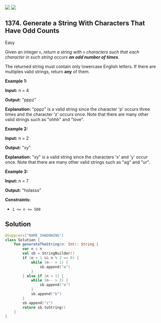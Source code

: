 [![](https://img.shields.io/github/stars/javadev/LeetCode-in-Kotlin?label=Stars&style=flat-square)](https://github.com/javadev/LeetCode-in-Kotlin)
[![](https://img.shields.io/github/forks/javadev/LeetCode-in-Kotlin?label=Fork%20me%20on%20GitHub%20&style=flat-square)](https://github.com/javadev/LeetCode-in-Kotlin/fork)

## 1374\. Generate a String With Characters That Have Odd Counts

Easy

Given an integer `n`, _return a string with `n` characters such that each character in such string occurs **an odd number of times**_.

The returned string must contain only lowercase English letters. If there are multiples valid strings, return **any** of them.

**Example 1:**

**Input:** n = 4

**Output:** "pppz"

**Explanation:** "pppz" is a valid string since the character 'p' occurs three times and the character 'z' occurs once. Note that there are many other valid strings such as "ohhh" and "love".

**Example 2:**

**Input:** n = 2

**Output:** "xy"

**Explanation:** "xy" is a valid string since the characters 'x' and 'y' occur once. Note that there are many other valid strings such as "ag" and "ur".

**Example 3:**

**Input:** n = 7

**Output:** "holasss"

**Constraints:**

*   `1 <= n <= 500`

## Solution

```kotlin
@Suppress("NAME_SHADOWING")
class Solution {
    fun generateTheString(n: Int): String {
        var n = n
        val sb = StringBuilder()
        if (n > 1 && n % 2 == 0) {
            while (n-- > 1) {
                sb.append("a")
            }
        } else if (n > 1) {
            while (n-- > 2) {
                sb.append("a")
            }
            sb.append("b")
        }
        sb.append("z")
        return sb.toString()
    }
}
```
